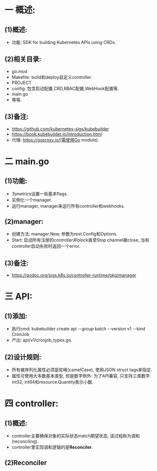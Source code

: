 # 一 概述:
## (1)概述:
- 功能: SDK for building Kubernetes APIs using CRDs.

## (2)相关目录:
- go.mod
- Makefile: build和deploy自定义controller.
- PROJECT
- config: 包含启动配置,CRD,RBAC配置,WebHook配置等.
- main.go
- 等等.

## (3)备注:
- https://github.com/kubernetes-sigs/kubebuilder
- https://book.kubebuilder.io/introduction.html
- 代理: https://goproxy.io/(需使用Go module).

# 二 main.go
## (1)功能:
- 为metrics设置一些基本flags.
- 实例化一个manager.
- 运行manager, manager来运行所有controller和webhooks.

## (2)manager:
- 创建方法: manager.New, 参数为rest.Config和Options.
- Start: 启动所有注册的controller并block直至Stop channel被close, 当有controller启动失败时返回一个error.

## (3)备注:
- https://godoc.org/sigs.k8s.io/controller-runtime/pkg/manager

# 三 API:
## (1)添加:
- 执行cmd: kubebuilder create api --group batch --version v1 --kind CronJob
- 产出: api/v1/cronjob_types.go.

## (2)设计规则:
- 所有被序列化属性必须是驼峰(camelCase), 使用JSON struct tags来指定.
- 属性可使用大多数基本类型, 但是数字例外: 为了API兼容, 只支持三类数字: int32, int64和resource.Quantity表示小数.

# 四 controller:
## (1)概述:
- controller主要确保对象的实际状态match期望状态, 该过程称为调和(reconciling).
- controller里实现调和逻辑的是**Reconciler**.

## (2)Reconciler

